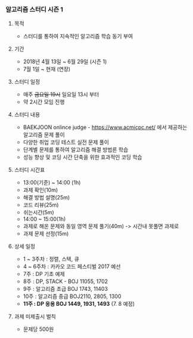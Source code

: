 
### 알고리즘 스터디 시즌 1
1. 목적
	- 스터디를 통하여 지속적인 알고리즘 학습 동기 부여

2. 기간
	- 2018년 4월 13일 ~ 6월 29일 (시즌 1)
	- 7월 1일 ~ 현재 (연장)

3. 스터디 일정
	- 매주 ~~금요일 19시~~ 일요일 13시 부터
	- 약 2시간 모임 진행

4. 스터디 내용
	- BAEKJOON onlince judge - https://www.acmicpc.net/ 에서 제공하는 알고리즘 문제 풀이
	- 다양한 취업 코딩 테스트 실전 문제 풀이
	- 단계별 문제를 통하여 알고리즘 해결 방법론 학습
	- 성능 향상 및 코딩 시간 단축을 위한 효과적인 코딩 학습

5. 스터디 시간표
	- 13:00(기준) ~ 14:00 (1h)
	- 과제 확인(10m)
	- 해결 방법 설명(25m)
	- 코드 리뷰(25m)
	- 쉬는시간(5m)
	- 14:00 ~ 15:00(1h)
	- 과제로 해온 문제와 동일 영역 문제 풀기(40m) -> 시간내 못풀면 과제로
	- 과제 문제 선정(15m)

6. 상세 일정
	- 1 ~ 3주차 : 정렬, 스택, 큐
	- 4 ~ 6주차 : 카카오 코드 페스티벌 2017 예선
	- 7주 : DP 기초 예제
	- 8주 : DP, STACK - BOJ 11055, 1702
	- 9주 : 알고리즘 초급 BOJ 1743, 11403
	- 10주 : 알고리즘 중급  BOJ2110, 2805, 1300
	- **11주 : DP 응용 BOJ 1449, 1931, 1493** (7. 8 예정)

7. 과제 미제출시 벌칙
	- 문제당 500원
